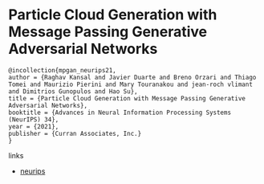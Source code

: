 # Particle Cloud Generation with Message Passing Generative Adversarial Networks

```
@incollection{mpgan_neurips21,
author = {Raghav Kansal and Javier Duarte and Breno Orzari and Thiago Tomei and Maurizio Pierini and Mary Touranakou and jean-roch vlimant and Dimitrios Gunopulos and Hao Su},
title = {Particle Cloud Generation with Message Passing Generative Adversarial Networks},
booktitle = {Advances in Neural Information Processing Systems (NeurIPS) 34},
year = {2021},
publisher = {Curran Associates, Inc.}
}
```

links
- [neurips](https://neurips.cc/Conferences/2021/ScheduleMultitrack?event=28495)
